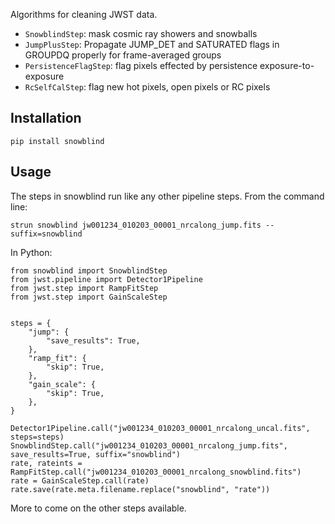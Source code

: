 Algorithms for cleaning JWST data.

 - `SnowblindStep`: mask cosmic ray showers and snowballs
 - `JumpPlusStep`: Propagate JUMP_DET and SATURATED flags in GROUPDQ properly for frame-averaged groups
 - `PersistenceFlagStep`: flag pixels effected by persistence exposure-to-exposure
 - `RcSelfCalStep`: flag new hot pixels, open pixels or RC pixels


## Installation


    pip install snowblind


## Usage

The steps in snowblind run like any other pipeline steps.  From the command line:

    strun snowblind jw001234_010203_00001_nrcalong_jump.fits --suffix=snowblind

In Python:

    from snowblind import SnowblindStep
    from jwst.pipeline import Detector1Pipeline
    from jwst.step import RampFitStep
    from jwst.step import GainScaleStep


    steps = {
        "jump": {
            "save_results": True,
        },
        "ramp_fit": {
            "skip": True,
        },
        "gain_scale": {
            "skip": True,
        },
    }

    Detector1Pipeline.call("jw001234_010203_00001_nrcalong_uncal.fits", steps=steps)
    SnowblindStep.call("jw001234_010203_00001_nrcalong_jump.fits", save_results=True, suffix="snowblind")
    rate, rateints = RampFitStep.call("jw001234_010203_00001_nrcalong_snowblind.fits")
    rate = GainScaleStep.call(rate)
    rate.save(rate.meta.filename.replace("snowblind", "rate"))

More to come on the other steps available.
